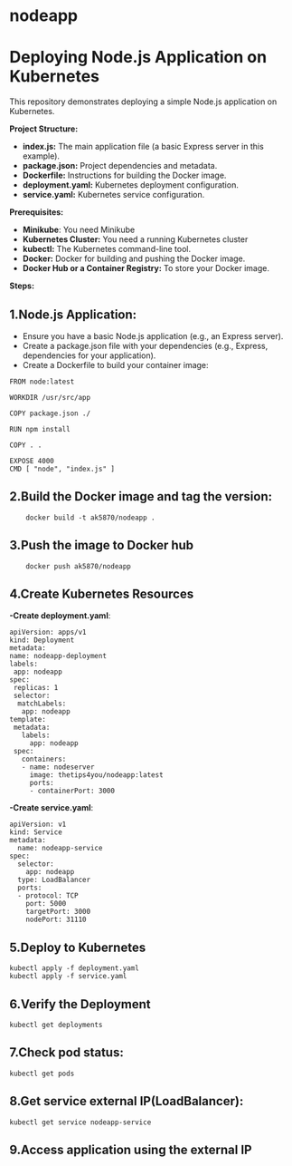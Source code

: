# nodeapp
# Deploying Node.js Application on Kubernetes

This repository demonstrates deploying a simple Node.js application on Kubernetes.

**Project Structure:**

* **index.js:** The main application file (a basic Express server in this example).
* **package.json:** Project dependencies and metadata.
* **Dockerfile:** Instructions for building the Docker image.
* **deployment.yaml:** Kubernetes deployment configuration.
* **service.yaml:** Kubernetes service configuration.

**Prerequisites:**
* **Minikube**: You need Minikube
* **Kubernetes Cluster:** You need a running Kubernetes cluster 
* **kubectl:** The Kubernetes command-line tool.
* **Docker:** Docker for building and pushing the Docker image.
* **Docker Hub or a Container Registry:** To store your Docker image.

**Steps:**

## 1.**Node.js Application**:
   - Ensure you have a basic Node.js application (e.g., an Express server).
   - Create a package.json file with your dependencies (e.g., Express, dependencies for your application).
   - Create a Dockerfile to build your container image:

   ```
   FROM node:latest

   WORKDIR /usr/src/app

   COPY package.json ./

   RUN npm install

   COPY . .

   EXPOSE 4000
   CMD [ "node", "index.js" ]
   ```

## 2.Build the Docker image and tag the version:
```
    docker build -t ak5870/nodeapp .
```

## 3.Push the image to Docker hub
```
    docker push ak5870/nodeapp
```

## 4.Create Kubernetes Resources

   **-Create deployment.yaml**:
   ```
   apiVersion: apps/v1
   kind: Deployment
   metadata:
   name: nodeapp-deployment
   labels:
    app: nodeapp
   spec:
    replicas: 1
    selector:
     matchLabels:
      app: nodeapp
   template:
    metadata:
      labels:
        app: nodeapp 
    spec:
      containers:
      - name: nodeserver
        image: thetips4you/nodeapp:latest
        ports:
        - containerPort: 3000
   ```

**-Create service.yaml**:
```
apiVersion: v1
kind: Service
metadata:
  name: nodeapp-service
spec:
  selector:
    app: nodeapp 
  type: LoadBalancer
  ports:
  - protocol: TCP
    port: 5000
    targetPort: 3000
    nodePort: 31110
```

## 5.Deploy to Kubernetes
```
kubectl apply -f deployment.yaml
kubectl apply -f service.yaml
```

## 6.Verify the Deployment
```
kubectl get deployments
```

## 7.Check pod status:
```
kubectl get pods
```

## 8.Get service external IP(LoadBalancer):
```
kubectl get service nodeapp-service
```

## 9.Access application using the external IP







   



   
